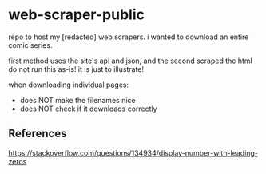 # web-scraper-public
repo to host my [redacted] web scrapers.  i wanted to download an entire comic series.

first method uses the site's api and json, and the second scraped the html
do not run this as-is!  it is just to illustrate!

when downloading individual pages:
* does NOT make the filenames nice
* does NOT check if it downloads correctly

## References
https://stackoverflow.com/questions/134934/display-number-with-leading-zeros
